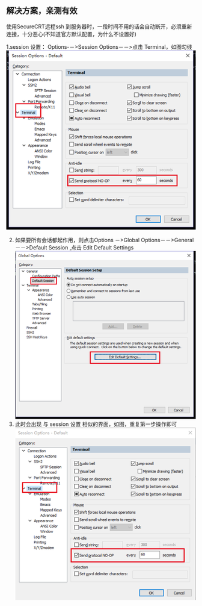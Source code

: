 ## 解决方案，亲测有效
 使用SecureCRT远程ssh 到服务器时，一段时间不用的话会自动断开，必须重新连接，十分恶心(不知道官方默认配置，为什么不设置好) 

1.session 设置： Options-－>Session Options－－>点击 Terminal，如图勾线  
![session重连设置](../assets/SecureCrt1.png)

2. 如果要所有会话都起作用，则点击Options －>Global Options－－>General－－>Default Session ,点击 Edit Default Settings
![Global重连设置1](../assets/SecureCRT2.png)
3. 此时会出现 与 session 设置 相似的界面，如图，重复第一步操作即可
![Global重连设置2](../assets/SecureCRT3.png)